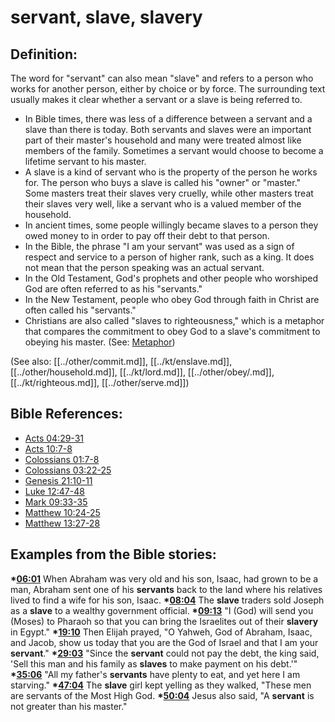 # servant, slave, slavery #

## Definition: ##

The word for "servant" can also mean "slave" and refers to a person who works for another person, either by choice or by force. The surrounding text usually makes it clear whether a servant or a slave is being referred to.

* In Bible times, there was less of a difference between a servant and a slave than there is today. Both servants and slaves were an important part of their master's household and many were treated almost like members of the family. Sometimes a servant would choose to become a lifetime servant to his master.
* A slave is a kind of servant who is the property of the person he works for. The person who buys a slave is called his "owner" or "master." Some masters treat their slaves very cruelly, while other masters treat their slaves very well, like a servant who is a valued member of the household.
* In ancient times, some people willingly became slaves to a person they owed money to in order to pay off their debt to that person. 
* In the Bible, the phrase "I am your servant" was used as a sign of respect and service to a person of higher rank, such as a king. It does not mean that the person speaking was an actual servant.
* In the Old Testament, God's prophets and other people who worshiped God are often referred to as his "servants."
* In the New Testament, people who obey God through faith in Christ are often called his "servants."
* Christians are also called "slaves to righteousness," which is a metaphor that compares the commitment to obey God to a slave's commitment to obeying his master. (See: [Metaphor](en/ta-vol1/translate/man/figs-metaphor))

(See also: [[../other/commit.md]], [[../kt/enslave.md]], [[../other/household.md]], [[../kt/lord.md]], [[../other/obey/.md]], [[../kt/righteous.md]], [[../other/serve.md]])

## Bible References: ##

* [Acts 04:29-31](en/tn/act/help/04/29)
* [Acts 10:7-8](en/tn/act/help/10/07)
* [Colossians 01:7-8](en/tn/col/help/01/07)
* [Colossians 03:22-25](en/tn/col/help/03/22)
* [Genesis 21:10-11](en/tn/gen/help/21/10)
* [Luke 12:47-48](en/tn/luk/help/12/47)
* [Mark 09:33-35](en/tn/mrk/help/09/33)
* [Matthew 10:24-25](en/tn/mat/help/10/24)
* [Matthew 13:27-28](en/tn/mat/help/13/27)

## Examples from the Bible stories: ##

  __*[06:01](en/tn/obs/help/06/01)__ When Abraham was very old and his son, Isaac, had grown to be a man, Abraham sent one of his __servants__ back to the land where his relatives lived to find a wife for his son, Isaac.
  __*[08:04](en/tn/obs/help/08/04)__ The __slave__ traders sold Joseph as a __slave__ to a wealthy government official.
  __*[09:13](en/tn/obs/help/09/13)__ "I (God) will send you (Moses) to Pharaoh so that you can bring the Israelites out of their __slavery__ in Egypt."
  __*[19:10](en/tn/obs/help/19/10)__ Then Elijah prayed, "O Yahweh, God of Abraham, Isaac, and Jacob, show us today that you are the God of Israel and that I am your __servant__."
  __*[29:03](en/tn/obs/help/29/03)__ "Since the __servant__ could not pay the debt, the king said, 'Sell this man and his family as __slaves__ to make payment on his debt.'"
  __*[35:06](en/tn/obs/help/35/06)__ "All my father's __servants__ have plenty to eat, and yet here I am starving."
  __*[47:04](en/tn/obs/help/47/04)__ The __slave__ girl kept yelling as they walked, "These men are servants of the Most High God. 
  __*[50:04](en/tn/obs/help/50/04)__ Jesus also said, "A __servant__ is not greater than his master."